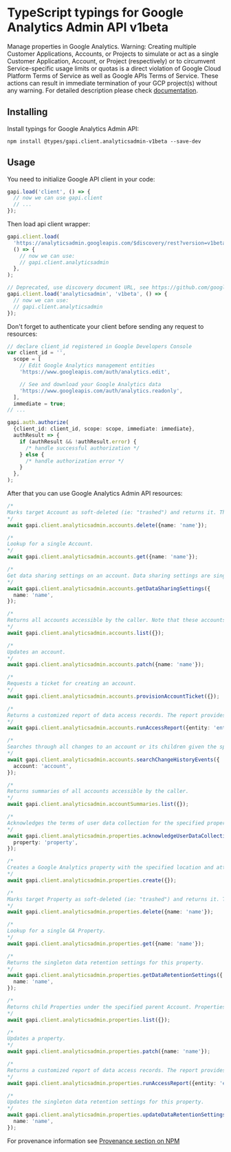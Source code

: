 # TypeScript typings for Google Analytics Admin API v1beta

Manage properties in Google Analytics. Warning: Creating multiple Customer Applications, Accounts, or Projects to simulate or act as a single Customer Application, Account, or Project (respectively) or to circumvent Service-specific usage limits or quotas is a direct violation of Google Cloud Platform Terms of Service as well as Google APIs Terms of Service. These actions can result in immediate termination of your GCP project(s) without any warning.
For detailed description please check [documentation](http://code.google.com/apis/analytics/docs/mgmt/home.html).

## Installing

Install typings for Google Analytics Admin API:

```
npm install @types/gapi.client.analyticsadmin-v1beta --save-dev
```

## Usage

You need to initialize Google API client in your code:

```typescript
gapi.load('client', () => {
  // now we can use gapi.client
  // ...
});
```

Then load api client wrapper:

```typescript
gapi.client.load(
  'https://analyticsadmin.googleapis.com/$discovery/rest?version=v1beta',
  () => {
    // now we can use:
    // gapi.client.analyticsadmin
  },
);
```

```typescript
// Deprecated, use discovery document URL, see https://github.com/google/google-api-javascript-client/blob/master/docs/reference.md#----gapiclientloadname----version----callback--
gapi.client.load('analyticsadmin', 'v1beta', () => {
  // now we can use:
  // gapi.client.analyticsadmin
});
```

Don't forget to authenticate your client before sending any request to resources:

```typescript
// declare client_id registered in Google Developers Console
var client_id = '',
  scope = [
    // Edit Google Analytics management entities
    'https://www.googleapis.com/auth/analytics.edit',

    // See and download your Google Analytics data
    'https://www.googleapis.com/auth/analytics.readonly',
  ],
  immediate = true;
// ...

gapi.auth.authorize(
  {client_id: client_id, scope: scope, immediate: immediate},
  authResult => {
    if (authResult && !authResult.error) {
      /* handle successful authorization */
    } else {
      /* handle authorization error */
    }
  },
);
```

After that you can use Google Analytics Admin API resources: <!-- TODO: make this work for multiple namespaces -->

```typescript
/*
Marks target Account as soft-deleted (ie: "trashed") and returns it. This API does not have a method to restore soft-deleted accounts. However, they can be restored using the Trash Can UI. If the accounts are not restored before the expiration time, the account and all child resources (eg: Properties, GoogleAdsLinks, Streams, AccessBindings) will be permanently purged. https://support.google.com/analytics/answer/6154772 Returns an error if the target is not found.
*/
await gapi.client.analyticsadmin.accounts.delete({name: 'name'});

/*
Lookup for a single Account.
*/
await gapi.client.analyticsadmin.accounts.get({name: 'name'});

/*
Get data sharing settings on an account. Data sharing settings are singletons.
*/
await gapi.client.analyticsadmin.accounts.getDataSharingSettings({
  name: 'name',
});

/*
Returns all accounts accessible by the caller. Note that these accounts might not currently have GA properties. Soft-deleted (ie: "trashed") accounts are excluded by default. Returns an empty list if no relevant accounts are found.
*/
await gapi.client.analyticsadmin.accounts.list({});

/*
Updates an account.
*/
await gapi.client.analyticsadmin.accounts.patch({name: 'name'});

/*
Requests a ticket for creating an account.
*/
await gapi.client.analyticsadmin.accounts.provisionAccountTicket({});

/*
Returns a customized report of data access records. The report provides records of each time a user reads Google Analytics reporting data. Access records are retained for up to 2 years. Data Access Reports can be requested for a property. Reports may be requested for any property, but dimensions that aren't related to quota can only be requested on Google Analytics 360 properties. This method is only available to Administrators. These data access records include GA UI Reporting, GA UI Explorations, GA Data API, and other products like Firebase & Admob that can retrieve data from Google Analytics through a linkage. These records don't include property configuration changes like adding a stream or changing a property's time zone. For configuration change history, see [searchChangeHistoryEvents](https://developers.google.com/analytics/devguides/config/admin/v1/rest/v1alpha/accounts/searchChangeHistoryEvents). To give your feedback on this API, complete the [Google Analytics Access Reports feedback](https://docs.google.com/forms/d/e/1FAIpQLSdmEBUrMzAEdiEKk5TV5dEHvDUZDRlgWYdQdAeSdtR4hVjEhw/viewform) form.
*/
await gapi.client.analyticsadmin.accounts.runAccessReport({entity: 'entity'});

/*
Searches through all changes to an account or its children given the specified set of filters. Only returns the subset of changes supported by the API. The UI may return additional changes.
*/
await gapi.client.analyticsadmin.accounts.searchChangeHistoryEvents({
  account: 'account',
});

/*
Returns summaries of all accounts accessible by the caller.
*/
await gapi.client.analyticsadmin.accountSummaries.list({});

/*
Acknowledges the terms of user data collection for the specified property. This acknowledgement must be completed (either in the Google Analytics UI or through this API) before MeasurementProtocolSecret resources may be created.
*/
await gapi.client.analyticsadmin.properties.acknowledgeUserDataCollection({
  property: 'property',
});

/*
Creates a Google Analytics property with the specified location and attributes.
*/
await gapi.client.analyticsadmin.properties.create({});

/*
Marks target Property as soft-deleted (ie: "trashed") and returns it. This API does not have a method to restore soft-deleted properties. However, they can be restored using the Trash Can UI. If the properties are not restored before the expiration time, the Property and all child resources (eg: GoogleAdsLinks, Streams, AccessBindings) will be permanently purged. https://support.google.com/analytics/answer/6154772 Returns an error if the target is not found.
*/
await gapi.client.analyticsadmin.properties.delete({name: 'name'});

/*
Lookup for a single GA Property.
*/
await gapi.client.analyticsadmin.properties.get({name: 'name'});

/*
Returns the singleton data retention settings for this property.
*/
await gapi.client.analyticsadmin.properties.getDataRetentionSettings({
  name: 'name',
});

/*
Returns child Properties under the specified parent Account. Properties will be excluded if the caller does not have access. Soft-deleted (ie: "trashed") properties are excluded by default. Returns an empty list if no relevant properties are found.
*/
await gapi.client.analyticsadmin.properties.list({});

/*
Updates a property.
*/
await gapi.client.analyticsadmin.properties.patch({name: 'name'});

/*
Returns a customized report of data access records. The report provides records of each time a user reads Google Analytics reporting data. Access records are retained for up to 2 years. Data Access Reports can be requested for a property. Reports may be requested for any property, but dimensions that aren't related to quota can only be requested on Google Analytics 360 properties. This method is only available to Administrators. These data access records include GA UI Reporting, GA UI Explorations, GA Data API, and other products like Firebase & Admob that can retrieve data from Google Analytics through a linkage. These records don't include property configuration changes like adding a stream or changing a property's time zone. For configuration change history, see [searchChangeHistoryEvents](https://developers.google.com/analytics/devguides/config/admin/v1/rest/v1alpha/accounts/searchChangeHistoryEvents). To give your feedback on this API, complete the [Google Analytics Access Reports feedback](https://docs.google.com/forms/d/e/1FAIpQLSdmEBUrMzAEdiEKk5TV5dEHvDUZDRlgWYdQdAeSdtR4hVjEhw/viewform) form.
*/
await gapi.client.analyticsadmin.properties.runAccessReport({entity: 'entity'});

/*
Updates the singleton data retention settings for this property.
*/
await gapi.client.analyticsadmin.properties.updateDataRetentionSettings({
  name: 'name',
});
```

For provenance information see [Provenance section on NPM](https://www.npmjs.com/package/@maxim_mazurok/gapi.client.analyticsadmin-v1beta#Provenance:~:text=none-,Provenance,-Built%20and%20signed)
